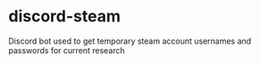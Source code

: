 # discord-steam
Discord bot used to get temporary steam account usernames and passwords for current research
